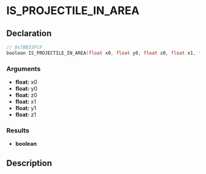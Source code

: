# IS_PROJECTILE_IN_AREA

## Declaration
```cpp
// 0x7BB35FCF
boolean IS_PROJECTILE_IN_AREA(float x0, float y0, float z0, float x1, float y1, float z1);
```

### Arguments
- **float:** x0
- **float:** y0
- **float:** z0
- **float:** x1
- **float:** y1
- **float:** z1

### Results
- **boolean**

## Description

